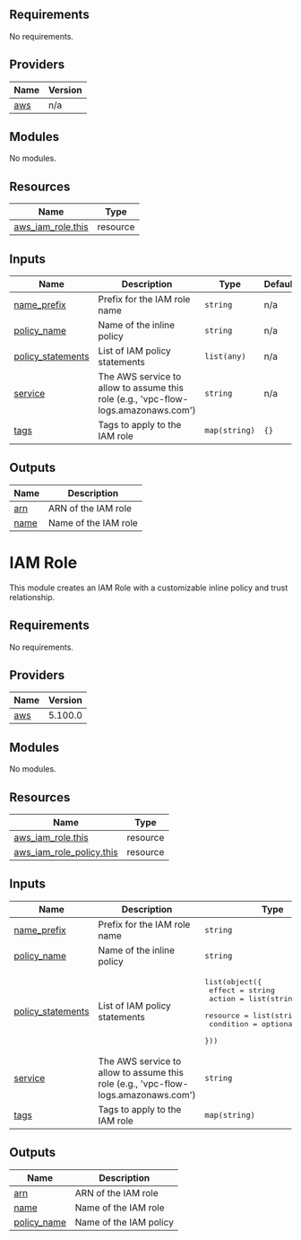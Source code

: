 ## Requirements

No requirements.

## Providers

| Name | Version |
|------|---------|
| <a name="provider_aws"></a> [aws](#provider\_aws) | n/a |

## Modules

No modules.

## Resources

| Name | Type |
|------|------|
| [aws_iam_role.this](https://registry.terraform.io/providers/hashicorp/aws/latest/docs/resources/iam_role) | resource |

## Inputs

| Name | Description | Type | Default | Required |
|------|-------------|------|---------|:--------:|
| <a name="input_name_prefix"></a> [name\_prefix](#input\_name\_prefix) | Prefix for the IAM role name | `string` | n/a | yes |
| <a name="input_policy_name"></a> [policy\_name](#input\_policy\_name) | Name of the inline policy | `string` | n/a | yes |
| <a name="input_policy_statements"></a> [policy\_statements](#input\_policy\_statements) | List of IAM policy statements | `list(any)` | n/a | yes |
| <a name="input_service"></a> [service](#input\_service) | The AWS service to allow to assume this role (e.g., 'vpc-flow-logs.amazonaws.com') | `string` | n/a | yes |
| <a name="input_tags"></a> [tags](#input\_tags) | Tags to apply to the IAM role | `map(string)` | `{}` | no |

## Outputs

| Name | Description |
|------|-------------|
| <a name="output_arn"></a> [arn](#output\_arn) | ARN of the IAM role |
| <a name="output_name"></a> [name](#output\_name) | Name of the IAM role |

# IAM Role

This module creates an IAM Role with a customizable inline policy and trust relationship.

<!-- BEGIN_TF_DOCS -->
## Requirements

No requirements.

## Providers

| Name | Version |
|------|---------|
| <a name="provider_aws"></a> [aws](#provider\_aws) | 5.100.0 |

## Modules

No modules.

## Resources

| Name | Type |
|------|------|
| [aws_iam_role.this](https://registry.terraform.io/providers/hashicorp/aws/latest/docs/resources/iam_role) | resource |
| [aws_iam_role_policy.this](https://registry.terraform.io/providers/hashicorp/aws/latest/docs/resources/iam_role_policy) | resource |

## Inputs

| Name | Description | Type | Default | Required |
|------|-------------|------|---------|:--------:|
| <a name="input_name_prefix"></a> [name\_prefix](#input\_name\_prefix) | Prefix for the IAM role name | `string` | n/a | yes |
| <a name="input_policy_name"></a> [policy\_name](#input\_policy\_name) | Name of the inline policy | `string` | n/a | yes |
| <a name="input_policy_statements"></a> [policy\_statements](#input\_policy\_statements) | List of IAM policy statements | <pre>list(object({<br>    effect    = string<br>    action    = list(string)<br>    resource  = list(string)<br>    condition = optional(map(any))<br>  }))</pre> | n/a | yes |
| <a name="input_service"></a> [service](#input\_service) | The AWS service to allow to assume this role (e.g., 'vpc-flow-logs.amazonaws.com') | `string` | n/a | yes |
| <a name="input_tags"></a> [tags](#input\_tags) | Tags to apply to the IAM role | `map(string)` | `{}` | no |

## Outputs

| Name | Description |
|------|-------------|
| <a name="output_arn"></a> [arn](#output\_arn) | ARN of the IAM role |
| <a name="output_name"></a> [name](#output\_name) | Name of the IAM role |
| <a name="output_policy_name"></a> [policy\_name](#output\_policy\_name) | Name of the IAM policy |
<!-- END_TF_DOCS -->